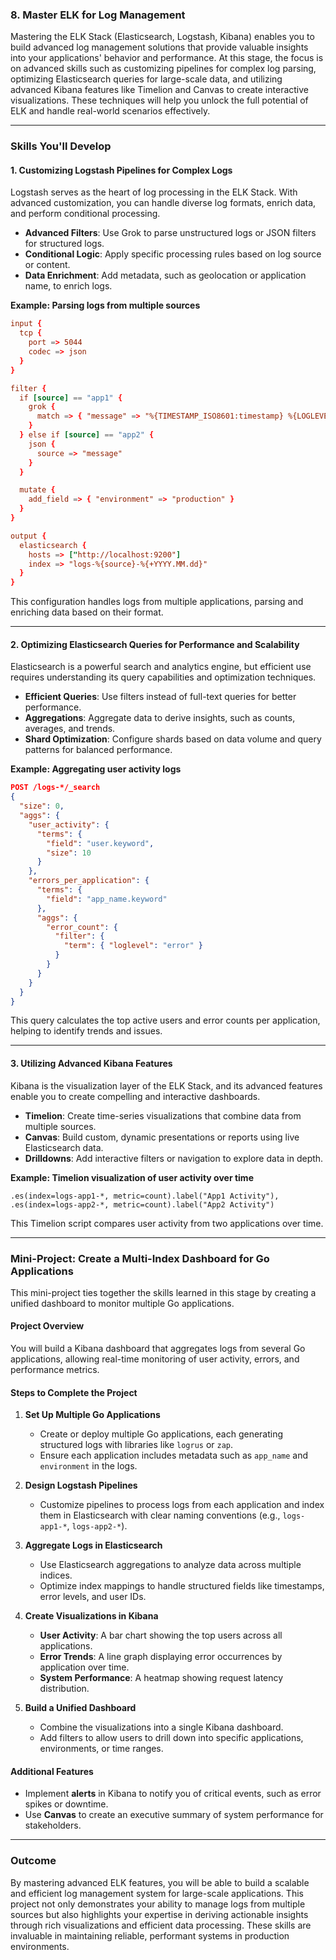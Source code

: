 ### **8. Master ELK for Log Management**

Mastering the ELK Stack (Elasticsearch, Logstash, Kibana) enables you to build advanced log management solutions that provide valuable insights into your applications' behavior and performance. At this stage, the focus is on advanced skills such as customizing pipelines for complex log parsing, optimizing Elasticsearch queries for large-scale data, and utilizing advanced Kibana features like Timelion and Canvas to create interactive visualizations. These techniques will help you unlock the full potential of ELK and handle real-world scenarios effectively.

---

### **Skills You'll Develop**

#### **1. Customizing Logstash Pipelines for Complex Logs**

Logstash serves as the heart of log processing in the ELK Stack. With advanced customization, you can handle diverse log formats, enrich data, and perform conditional processing.

- **Advanced Filters**: Use Grok to parse unstructured logs or JSON filters for structured logs.
- **Conditional Logic**: Apply specific processing rules based on log source or content.
- **Data Enrichment**: Add metadata, such as geolocation or application name, to enrich logs.

**Example: Parsing logs from multiple sources**

```conf
input {
  tcp {
    port => 5044
    codec => json
  }
}

filter {
  if [source] == "app1" {
    grok {
      match => { "message" => "%{TIMESTAMP_ISO8601:timestamp} %{LOGLEVEL:loglevel} %{GREEDYDATA:details}" }
    }
  } else if [source] == "app2" {
    json {
      source => "message"
    }
  }

  mutate {
    add_field => { "environment" => "production" }
  }
}

output {
  elasticsearch {
    hosts => ["http://localhost:9200"]
    index => "logs-%{source}-%{+YYYY.MM.dd}"
  }
}
```

This configuration handles logs from multiple applications, parsing and enriching data based on their format.

---

#### **2. Optimizing Elasticsearch Queries for Performance and Scalability**

Elasticsearch is a powerful search and analytics engine, but efficient use requires understanding its query capabilities and optimization techniques.

- **Efficient Queries**: Use filters instead of full-text queries for better performance.
- **Aggregations**: Aggregate data to derive insights, such as counts, averages, and trends.
- **Shard Optimization**: Configure shards based on data volume and query patterns for balanced performance.

**Example: Aggregating user activity logs**

```json
POST /logs-*/_search
{
  "size": 0,
  "aggs": {
    "user_activity": {
      "terms": {
        "field": "user.keyword",
        "size": 10
      }
    },
    "errors_per_application": {
      "terms": {
        "field": "app_name.keyword"
      },
      "aggs": {
        "error_count": {
          "filter": {
            "term": { "loglevel": "error" }
          }
        }
      }
    }
  }
}
```

This query calculates the top active users and error counts per application, helping to identify trends and issues.

---

#### **3. Utilizing Advanced Kibana Features**

Kibana is the visualization layer of the ELK Stack, and its advanced features enable you to create compelling and interactive dashboards.

- **Timelion**: Create time-series visualizations that combine data from multiple sources.
- **Canvas**: Build custom, dynamic presentations or reports using live Elasticsearch data.
- **Drilldowns**: Add interactive filters or navigation to explore data in depth.

**Example: Timelion visualization of user activity over time**

```timelion
.es(index=logs-app1-*, metric=count).label("App1 Activity"),
.es(index=logs-app2-*, metric=count).label("App2 Activity")
```

This Timelion script compares user activity from two applications over time.

---

### **Mini-Project: Create a Multi-Index Dashboard for Go Applications**

This mini-project ties together the skills learned in this stage by creating a unified dashboard to monitor multiple Go applications.

#### **Project Overview**

You will build a Kibana dashboard that aggregates logs from several Go applications, allowing real-time monitoring of user activity, errors, and performance metrics.

#### **Steps to Complete the Project**

1. **Set Up Multiple Go Applications**

   - Create or deploy multiple Go applications, each generating structured logs with libraries like `logrus` or `zap`.
   - Ensure each application includes metadata such as `app_name` and `environment` in the logs.

2. **Design Logstash Pipelines**

   - Customize pipelines to process logs from each application and index them in Elasticsearch with clear naming conventions (e.g., `logs-app1-*`, `logs-app2-*`).

3. **Aggregate Logs in Elasticsearch**

   - Use Elasticsearch aggregations to analyze data across multiple indices.
   - Optimize index mappings to handle structured fields like timestamps, error levels, and user IDs.

4. **Create Visualizations in Kibana**

   - **User Activity**: A bar chart showing the top users across all applications.
   - **Error Trends**: A line graph displaying error occurrences by application over time.
   - **System Performance**: A heatmap showing request latency distribution.

5. **Build a Unified Dashboard**
   - Combine the visualizations into a single Kibana dashboard.
   - Add filters to allow users to drill down into specific applications, environments, or time ranges.

#### **Additional Features**

- Implement **alerts** in Kibana to notify you of critical events, such as error spikes or downtime.
- Use **Canvas** to create an executive summary of system performance for stakeholders.

---

### **Outcome**

By mastering advanced ELK features, you will be able to build a scalable and efficient log management system for large-scale applications. This project not only demonstrates your ability to manage logs from multiple sources but also highlights your expertise in deriving actionable insights through rich visualizations and efficient data processing. These skills are invaluable in maintaining reliable, performant systems in production environments.
